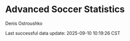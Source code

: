 # Advanced Soccer Statistics
Denis Ostroushko

<!-- gfm -->

Last successful data update: 2025-09-10 10:19:26 CST
